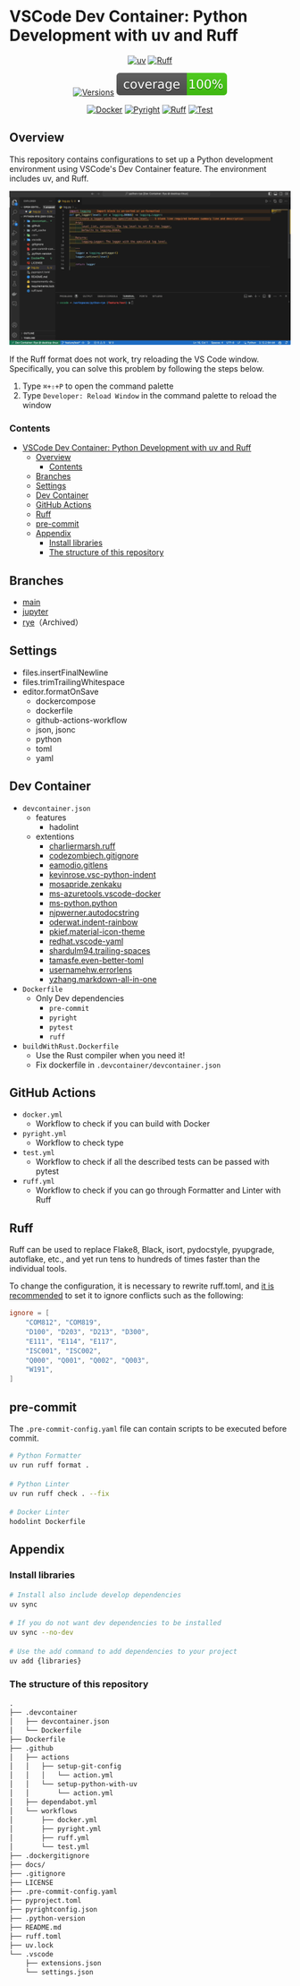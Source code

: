 # VSCode Dev Container: Python Development with uv and Ruff

<div align="center">

[![uv](https://img.shields.io/endpoint?url=https://raw.githubusercontent.com/astral-sh/uv/main/assets/badge/v0.json)](https://github.com/astral-sh/uv)
[![Ruff](https://img.shields.io/endpoint?url=https://raw.githubusercontent.com/astral-sh/ruff/main/assets/badge/v2.json)](https://github.com/astral-sh/ruff)

[![Versions](https://img.shields.io/badge/python-3.9%20|%203.10%20|%203.11%20|%203.12%20|%203.13%20-green.svg)](https://github.com/a5chin/python-uv)
![code coverage](https://raw.githubusercontent.com/a5chin/python-uv/coverage-badge/coverage.svg?raw=true)

[![Docker](https://github.com/a5chin/python-uv/actions/workflows/docker.yml/badge.svg)](https://github.com/a5chin/python-uv/actions/workflows/docker.yml)
[![Pyright](https://github.com/a5chin/python-uv/actions/workflows/pyright.yml/badge.svg)](https://github.com/a5chin/python-uv/actions/workflows/pyright.yml)
[![Ruff](https://github.com/a5chin/python-uv/actions/workflows/ruff.yml/badge.svg)](https://github.com/a5chin/python-uv/actions/workflows/ruff.yml)
[![Test](https://github.com/a5chin/python-uv/actions/workflows/test.yml/badge.svg)](https://github.com/a5chin/python-uv/actions/workflows/test.yml)

</div>

## Overview
This repository contains configurations to set up a Python development environment using VSCode's Dev Container feature.
The environment includes uv, and Ruff.

![demo](docs/img/ruff.gif)

If the Ruff format does not work, try reloading the VS Code window.
Specifically, you can solve this problem by following the steps below.

1. Type `⌘+⇧+P` to open the command palette
2. Type `Developer: Reload Window` in the command palette to reload the window

### Contents
- [VSCode Dev Container: Python Development with uv and Ruff](#vscode-dev-container-python-development-with-uv-and-ruff)
  - [Overview](#overview)
    - [Contents](#contents)
  - [Branches](#branches)
  - [Settings](#settings)
  - [Dev Container](#dev-container)
  - [GitHub Actions](#github-actions)
  - [Ruff](#ruff)
  - [pre-commit](#pre-commit)
  - [Appendix](#appendix)
    - [Install libraries](#install-libraries)
    - [The structure of this repository](#the-structure-of-this-repository)

## Branches
- [main](https://github.com/a5chin/python-uv/tree/main)
- [jupyter](https://github.com/a5chin/python-uv/tree/jupyter)
- [rye](https://github.com/a5chin/python-uv/tree/rye)（Archived）

## Settings
- files.insertFinalNewline
- files.trimTrailingWhitespace
- editor.formatOnSave
  - dockercompose
  - dockerfile
  - github-actions-workflow
  - json, jsonc
  - python
  - toml
  - yaml

## Dev Container
- `devcontainer.json`
  - features
    - hadolint
  - extentions
    - [charliermarsh.ruff](https://marketplace.visualstudio.com/items?itemName=charliermarsh.ruff)
    - [codezombiech.gitignore](https://marketplace.visualstudio.com/items?itemName=codezombiech.gitignore)
    - [eamodio.gitlens](https://marketplace.visualstudio.com/items?itemName=eamodio.gitlens)
    - [kevinrose.vsc-python-indent](https://marketplace.visualstudio.com/items?itemName=kevinrose.vsc-python-indent)
    - [mosapride.zenkaku](https://marketplace.visualstudio.com/items?itemName=mosapride.zenkaku)
    - [ms-azuretools.vscode-docker](https://marketplace.visualstudio.com/items?itemName=ms-azuretools.vscode-docker)
    - [ms-python.python](https://marketplace.visualstudio.com/items?itemName=ms-python.python)
    - [njpwerner.autodocstring](https://marketplace.visualstudio.com/items?itemName=njpwerner.autodocstring)
    - [oderwat.indent-rainbow](https://marketplace.visualstudio.com/items?itemName=oderwat.indent-rainbow)
    - [pkief.material-icon-theme](https://marketplace.visualstudio.com/items?itemName=pkief.material-icon-theme)
    - [redhat.vscode-yaml](https://marketplace.visualstudio.com/items?itemName=redhat.vscode-yaml)
    - [shardulm94.trailing-spaces](https://marketplace.visualstudio.com/items?itemName=shardulm94.trailing-spaces)
    - [tamasfe.even-better-toml](https://marketplace.visualstudio.com/items?itemName=tamasfe.even-better-toml)
    - [usernamehw.errorlens](https://marketplace.visualstudio.com/items?itemName=usernamehw.errorlens)
    - [yzhang.markdown-all-in-one](https://marketplace.visualstudio.com/items?itemName=yzhang.markdown-all-in-one)
- `Dockerfile`
  - Only Dev dependencies
    - `pre-commit`
    - `pyright`
    - `pytest`
    - `ruff`
- `buildWithRust.Dockerfile`
  - Use the Rust compiler when you need it!
  - Fix dockerfile in `.devcontainer/devcontainer.json`

## GitHub Actions
- `docker.yml`
  - Workflow to check if you can build with Docker
- `pyright.yml`
  - Workflow to check type
- `test.yml`
  - Workflow to check if all the described tests can be passed with pytest
- `ruff.yml`
  - Workflow to check if you can go through Formatter and Linter with Ruff

## Ruff
Ruff can be used to replace Flake8, Black, isort, pydocstyle, pyupgrade, autoflake, etc., and yet run tens to hundreds of times faster than the individual tools.

To change the configuration, it is necessary to rewrite ruff.toml, and [it is recommended](https://docs.astral.sh/ruff/formatter/#conflicting-lint-rules) to set it to ignore conflicts such as the following:
```toml
ignore = [
    "COM812", "COM819",
    "D100", "D203", "D213", "D300",
    "E111", "E114", "E117",
    "ISC001", "ISC002",
    "Q000", "Q001", "Q002", "Q003",
    "W191",
]
```

## pre-commit
The `.pre-commit-config.yaml` file can contain scripts to be executed before commit.

```sh
# Python Formatter
uv run ruff format .

# Python Linter
uv run ruff check . --fix

# Docker Linter
hodolint Dockerfile
```

## Appendix

### Install libraries
```sh
# Install also include develop dependencies
uv sync

# If you do not want dev dependencies to be installed
uv sync --no-dev

# Use the add command to add dependencies to your project
uv add {libraries}
```

### The structure of this repository
```
.
├── .devcontainer
│   ├── devcontainer.json
│   └── Dockerfile
├── Dockerfile
├── .github
│   ├── actions
│   │   ├── setup-git-config
│   │   │   └── action.yml
│   │   └── setup-python-with-uv
│   │       └── action.yml
│   ├── dependabot.yml
│   └── workflows
│       ├── docker.yml
│       ├── pyright.yml
│       ├── ruff.yml
│       └── test.yml
├── .dockergitignore
├── docs/
├── .gitignore
├── LICENSE
├── .pre-commit-config.yaml
├── pyproject.toml
├── pyrightconfig.json
├── .python-version
├── README.md
├── ruff.toml
├── uv.lock
└── .vscode
    ├── extensions.json
    └── settings.json
```
